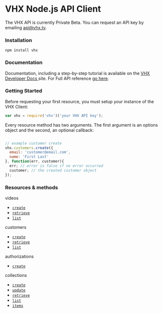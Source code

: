 # VHX Node.js API Client

The VHX API is currently Private Beta. You can request an API key by emailing api@vhx.tv.

### Installation

`npm install vhx`

### Documentation

Documentation, including a step-by-step tutorial is available on the [VHX Developer Docs ](http://dev.vhx.tv/api?node) site.
For Full API reference [go here](http://dev.vhx.tv/docs/api?node).

### Getting Started

Before requesting your first resource, you must setup your instance of the VHX Client:

```js
var vhx = require('vhx')('your VHX API key');
```

Every resource method has two arguments. The first argument is an options object and the second, an optional callback:

```js

// example customer create
vhx.customers.create({
  email: 'customer@email.com',
  name: 'First Last'
}, function(err, customer){
  err; // error is false if no error occurred
  customer; // the created customer object
});
```

### Resources & methods

videos
  * [`create`](http://dev.vhx.tv/docs/api/?node#videos-create)
  * [`retrieve`](http://dev.vhx.tv/docs/api?node#videos-retrieve)
  * [`list`](http://dev.vhx.tv/docs/api?node#videos-list)

customers
  * [`create`](http://dev.vhx.tv/docs/api/?node#customer-create)
  * [`retrieve`](http://dev.vhx.tv/docs/api/?node#customer-retrieve)
  * [`list`](http://dev.vhx.tv/docs/api/?node#customer-list)

authorizations
  * [`create`](http://dev.vhx.tv/docs/api/?node#authorizations-create)

collections
  * [`create`](http://dev.vhx.tv/docs/api?node#collections-create)
  * [`update`](http://dev.vhx.tv/docs/api?node#collections-update)
  * [`retrieve`](http://dev.vhx.tv/docs/api?node#collections-retrieve)
  * [`list`](http://dev.vhx.tv/docs/api?node#collections-list)
  * [`items`](http://dev.vhx.tv/docs/api?node#collections-items)
